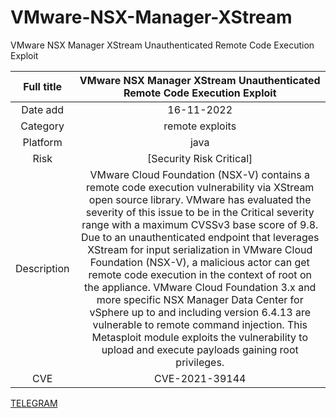 # VMware-NSX-Manager-XStream

VMware NSX Manager XStream Unauthenticated Remote Code Execution Exploit

| Full title  |                                                                                                                                                                                                                                                                                                                                VMware NSX Manager XStream Unauthenticated Remote Code Execution Exploit                                                                                                                                                                                                                                                                                                                                 |
| :---------: | :-------------------------------------------------------------------------------------------------------------------------------------------------------------------------------------------------------------------------------------------------------------------------------------------------------------------------------------------------------------------------------------------------------------------------------------------------------------------------------------------------------------------------------------------------------------------------------------------------------------------------------------------------------------------------------------------------------------------------------------: |
|  Date add   |                                                                                                                                                                                                                                                                                                                                                               16-11-2022                                                                                                                                                                                                                                                                                                                                                                |
|  Category   |                                                                                                                                                                                                                                                                                                                                                             remote exploits                                                                                                                                                                                                                                                                                                                                                             |
|  Platform   |                                                                                                                                                                                                                                                                                                                                                                  java                                                                                                                                                                                                                                                                                                                                                                   |
|    Risk     |                                                                                                                                                                                                                                                                                                                                                        [Security Risk Critical]                                                                                                                                                                                                                                                                                                                                                         |
| Description | VMware Cloud Foundation (NSX-V) contains a remote code execution vulnerability via XStream open source library. VMware has evaluated the severity of this issue to be in the Critical severity range with a maximum CVSSv3 base score of 9.8. Due to an unauthenticated endpoint that leverages XStream for input serialization in VMware Cloud Foundation (NSX-V), a malicious actor can get remote code execution in the context of root on the appliance. VMware Cloud Foundation 3.x and more specific NSX Manager Data Center for vSphere up to and including version 6.4.13 are vulnerable to remote command injection. This Metasploit module exploits the vulnerability to upload and execute payloads gaining root privileges. |
|     CVE     |                                                                                                                                                                                                                                                                                                                                                             CVE-2021-39144                                                                                                                                                                                                                                                                                                                                                              |

<a href="https://t.me/sashclient">TELEGRAM</a>
